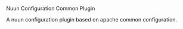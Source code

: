 Nuun Configuration Common Plugin

A nuun configuration plugin based on apache common configuration.
